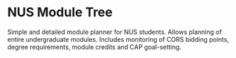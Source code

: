 <h1>NUS Module Tree</h1>
<section>
Simple and detailed module planner for NUS students. Allows planning of entire undergraduate modules. Includes monitoring of CORS bidding points, degree requirements, module credits and CAP goal-setting.
</section>